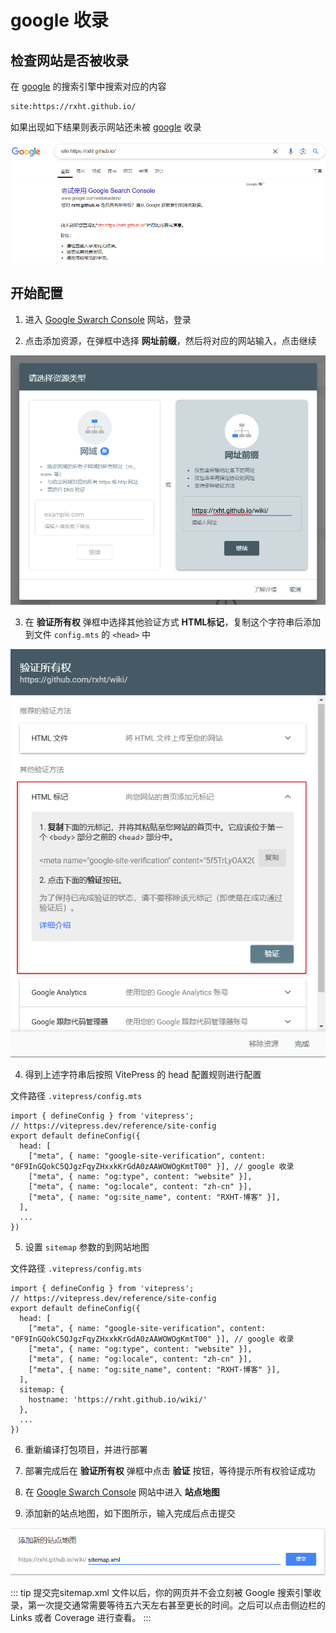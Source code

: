 # google 收录

## 检查网站是否被收录

在 [google](https://www.google.com.hk/) 的搜索引擎中搜索对应的内容

```txt
site:https://rxht.github.io/
```

如果出现如下结果则表示网站还未被 [google](https://www.google.com.hk/) 收录

![google](./assets/google-check.png)

## 开始配置

1. 进入 [Google Swarch Console](https://search.google.com/search-console) 网站，登录

2. 点击添加资源，在弹框中选择 <b>网址前缀</b>，然后将对应的网站输入，点击继续

![google source type](./assets/google-source-type.png)

3. 在 <b>验证所有权</b> 弹框中选择其他验证方式 <b>HTML标记</b>，复制这个字符串后添加到文件 `config.mts` 的 `<head>` 中

![google verify ownership](./assets/google-verify-ownership.png)

4. 得到上述字符串后按照 VitePress 的 head 配置规则进行配置

文件路径 `.vitepress/config.mts`

```typescript{5}
import { defineConfig } from 'vitepress';
// https://vitepress.dev/reference/site-config
export default defineConfig({
  head: [
    ["meta", { name: "google-site-verification", content: "0F9InGQokC5QJgzFqyZHxxkKrGdA0zAAWOWOgKmtT00" }], // google 收录
    ["meta", { name: "og:type", content: "website" }],
    ["meta", { name: "og:locale", content: "zh-cn" }],
    ["meta", { name: "og:site_name", content: "RXHT-博客" }],
  ],
  ...
})

```

5. 设置 `sitemap` 参数的到网站地图

文件路径 `.vitepress/config.mts`

```typescript{10-12}
import { defineConfig } from 'vitepress';
// https://vitepress.dev/reference/site-config
export default defineConfig({
  head: [
    ["meta", { name: "google-site-verification", content: "0F9InGQokC5QJgzFqyZHxxkKrGdA0zAAWOWOgKmtT00" }], // google 收录
    ["meta", { name: "og:type", content: "website" }],
    ["meta", { name: "og:locale", content: "zh-cn" }],
    ["meta", { name: "og:site_name", content: "RXHT-博客" }],
  ],
  sitemap: {
    hostname: 'https://rxht.github.io/wiki/'
  },
  ...
})

```

6. 重新编译打包项目，并进行部署

7. 部署完成后在 <b>验证所有权</b> 弹框中点击 <b>验证</b> 按钮，等待提示所有权验证成功

8. 在 [Google Swarch Console](https://search.google.com/search-console) 网站中进入 <b>站点地图</b>

9. 添加新的站点地图，如下图所示，输入完成后点击提交

![google add sitemap](./assets/google-add-sitemap.png)

::: tip
提交完sitemap.xml 文件以后，你的网页并不会立刻被 Google 搜索引擎收录，第一次提交通常需要等待五六天左右甚至更长的时间。之后可以点击侧边栏的 Links 或者 Coverage 进行查看。
:::